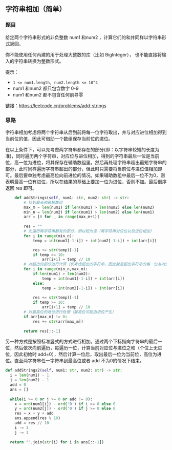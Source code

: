 ## 字符串相加（简单）

### 题目

给定两个字符串形式的非负整数 num1 和num2 ，计算它们的和并同样以字符串形式返回。

你不能使用任何內建的用于处理大整数的库（比如 BigInteger）， 也不能直接将输入的字符串转换为整数形式。

提示：

* `1 <= num1.length, num2.length <= 10^4`
* num1 和num2 都只包含数字 0-9
* num1 和num2 都不包含任何前导零

链接：https://leetcode.cn/problems/add-strings

### 思路

字符串相加考虑将两个字符串从后到前将每一位字符取出，并与对应进位相加得到当前位的值，因此可借助一个数组保存当前位的进位。

在以上条件下，可以先考虑两字符串都存在的部分(即：以字符串较短的长度为准)，同时遍历两个字符串，对应位与进位相加，得到的字符串最后一位是当前位，高一位为进位，将其保存在辅助数组里。然后再处理字符串超出最短字符串的部分，此时同样遍历字符串超出的部分，但此时只需要将当前位与进位值相加即可。最后要单独考虑最高位向前进位的情况。如果辅助数组中最后一位不为0，则表明最高一位有进位，所以在结果的基础上要加一位为进位，否则不加。最后倒序返回 res 即可。

```python
    def addStrings(self, num1: str, num2: str) -> str:
        # 找到最长和最短数组
        max_m = len(num1) if len(num1) > len(num2) else len(num2)
        min_n = len(num2) if len(num1) > len(num2) else len(num1)
        arr = [0 for _ in range(max_m+1)]
        
        res = ""
        # 先遍历两字符串都有的部分，即以短为准（两字符串对应位以及进位相加）
        for i in range(min_n):
            temp = int(num1[-1-i]) + int(num2[-1-i]) + int(arr[i])

            res += str(temp)[-1]
            if temp >= 10:
                arr[i+1] = temp // 10
        # 对超出的部分进行计算（仅考虑超出的字符串，因此就是超出字符串的每一位与对应进位相加）
        for i in range(min_n,max_m):
            if len(num1) > len(num2):
                temp = int(num1[-1-i]) + int(arr[i])
            else:
                temp = int(num2[-1-i]) + int(arr[i])
                
            res += str(temp)[-1]
            if temp >= 10:
                arr[i+1] = temp // 10
        # 对最高位的进位进行处理（最高位可能由进位产生）
        if arr[max_m] != 0:
            res += str(arr[max_m])
            
        return res[::-1]
```

另一种方式是按照标准竖式的方式进行相加。通过两个下标指向字符串的最后一位，然后依次向前遍历，每遍历一位，计算当前对应位与进位之和（个位上无进位，因此初始时 add=0），然后计算一位后，取出最后一位为当前位，高位为进位。直至两字符串任一字符串到最高位或者 add 不为0的情况下结束。

```python
def addStrings2(self, num1: str, num2: str) -> str:
  i = len(num1) - 1
  j = len(num2) - 1
  add = 0
  ans = []
  
  while(i >= 0 or j >= 0 or add != 0):
    x = ord(num1[i]) - ord('0') if i >= 0 else 0
    y = ord(num2[j]) - ord('0') if j >= 0 else 0 
    res = x + y + add
    ans.append(res % 10)
    add = res // 10
    i -= 1
    j -= 1
    
  return "".join(str(i) for i in ans[::-1])
    
```

